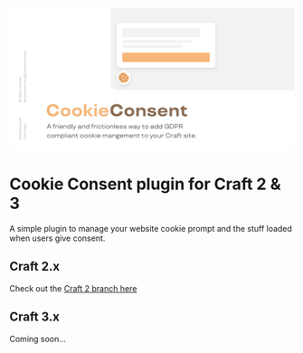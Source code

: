 ![Cookie Consent](resources/screenshots/banner.jpg)

# Cookie Consent plugin for Craft 2 & 3
A simple plugin to manage your website cookie prompt and the stuff loaded when users give consent.

## Craft 2.x
Check out the [Craft 2 branch here](https://github.com/ethercreative/cookieconsent/tree/v2)

## Craft 3.x
Coming soon...
